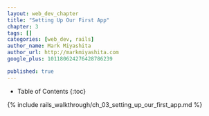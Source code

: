 ```yaml
---
layout: web_dev_chapter
title: "Setting Up Our First App"
chapter: 3
tags: []
categories: [web_dev, rails]
author_name: Mark Miyashita
author_url: http://markmiyashita.com
google_plus: 101180624276428786239

published: true
---
```


* Table of Contents
{:toc}

{% include rails_walkthrough/ch_03_setting_up_our_first_app.md %}